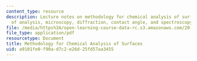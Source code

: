 ```yaml
---
content_type: resource
description: Lecture notes on methodology for chemical analysis of surfaces, objectives
  of analysis, microscopy, diffraction, contact angle, and spectroscopy.
file: /media/https%3A/open-learning-course-data-rc.s3.amazonaws.com/20-441j-biomaterials-tissue-interactions-fall-2009/a9101fe0f90ad7c2e26d25fd57aa3455_MIT20_441JF09_read08_spec2.pdf
file_type: application/pdf
resourcetype: Document
title: Methodology for Chemical Analysis of Surfaces
uid: a9101fe0-f90a-d7c2-e26d-25fd57aa3455
---
```

